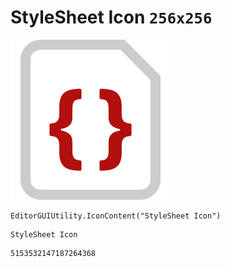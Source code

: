 # StyleSheet Icon `256x256`
<img src="/img/StyleSheet%20Icon.png" width=256 height=256>

``` CSharp
EditorGUIUtility.IconContent("StyleSheet Icon")
```
```
StyleSheet Icon
```
```
5153532147187264368
```
